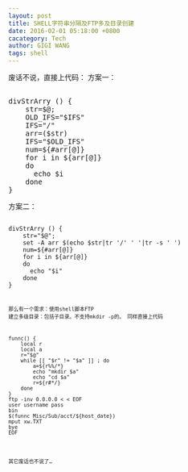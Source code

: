 ```yaml
---
layout: post
title: SHELL字符串分隔及FTP多及目录创建
date: 2016-02-01 05:18:00 +0800
cacategory: Tech
author: GIGI WANG
tags: shell
---
```

废话不说，直接上代码：
方案一：
<pre>

divStrArry () {
    str=$@;
    OLD_IFS="$IFS"
    IFS="/"
    arr=($str)
    IFS="$OLD_IFS"
    num=${#arr[@]}
    for i in ${arr[@]}
    do
      echo $i
    done
}
</pre>
方案二：

<code>
divStrArry () {
    str="$@";
    set -A arr $(echo $str|tr '/' ' '|tr -s ' ')
    num=${#arr[@]}
    for i in ${arr[@]}
    do
      echo "$i"
    done
}
<code>

那么有一个需求：使用shell脚本FTP 建立多级目录：包括子目录。不支持mkdir -p的。
同样直接上代码
<pre>
funnc() {
    local r
    local a
    r="$@"
    while [[ "$r" != "$a" ]] ; do
        a=${r%%/*}
        echo "mkdir $a"
        echo "cd $a"
        r=${r#*/}
    done
}
ftp -inv 0.0.0.0 < < EOF
user username pass
bin
$(funnc Misc/Sub/acct/${host_date})
mput xw.TXT
bye
EOF
</pre>
其它废话也不说了…